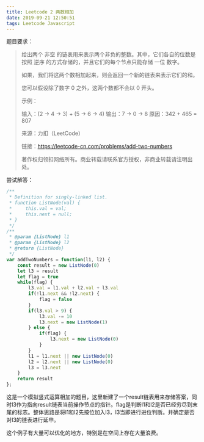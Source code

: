 ```yaml
---
title: Leetcode 2 两数相加
date: 2019-09-21 12:50:51
tags: Leetcode Javascript
---
```


题目要求：

> 给出两个 非空 的链表用来表示两个非负的整数。其中，它们各自的位数是按照 逆序 的方式存储的，并且它们的每个节点只能存储 一位 数字。
> 
> 如果，我们将这两个数相加起来，则会返回一个新的链表来表示它们的和。
> 
> 您可以假设除了数字 0 之外，这两个数都不会以 0 开头。
> 
> 示例：
> 
> 输入：(2 -> 4 -> 3) + (5 -> 6 -> 4)
> 输出：7 -> 0 -> 8
> 原因：342 + 465 = 807
> 
> 来源：力扣（LeetCode）
>
> 链接：https://leetcode-cn.com/problems/add-two-numbers
>
> 著作权归领扣网络所有。商业转载请联系官方授权，非商业转载请注明出处。

尝试解答：

```javascript
/**
 * Definition for singly-linked list.
 * function ListNode(val) {
 *     this.val = val;
 *     this.next = null;
 * }
 */
/**
 * @param {ListNode} l1
 * @param {ListNode} l2
 * @return {ListNode}
 */
var addTwoNumbers = function(l1, l2) {
    const result = new ListNode(0)
    let l3 = result
    let flag = true
    while(flag) {
        l3.val = l1.val + l2.val + l3.val
        if(!l1.next && !l2.next) {
            flag = false
        }
        if(l3.val > 9) {
            l3.val -= 10
            l3.next = new ListNode(1)            
        } else {
            if(flag) {
                l3.next = new ListNode(0)
            }
        }
        l1 = l1.next || new ListNode(0)
        l2 = l2.next || new ListNode(0)
        l3 = l3.next
    }
    return result
};
```

这是一个模拟竖式运算相加的题目，这里新建了一个result链表用来存储答案，同时l3作为指向result链表当前操作节点的指针。flag是判断l1和l2是否已经穷尽到末尾的标志。整体思路是将l1和l2先按位加入l3，l3当即进行进位判断。并确定是否对l3的链表进行延申。

这个例子有大量可以优化的地方，特别是在空间上存在大量浪费。